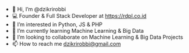 - 👋 Hi, I’m @dzikrirobbi
- 💻 Founder & Full Stack Developer at https://rdpl.co.id
- 👀 I’m interested in Python, JS & PHP
- 🌱 I’m currently learning Machine Learning & Big Data
- 💞️ I’m looking to collaborate on Machine Learning & Big Data Projects
- 📫 How to reach me dzikrirobbi@gmail.com

<!---
dzikrirobbi/dzikrirobbi is a ✨ special ✨ repository because its `README.md` (this file) appears on your GitHub profile.
You can click the Preview link to take a look at your changes.
--->
